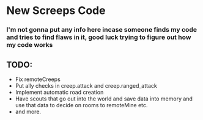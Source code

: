 # New Screeps Code

### I'm not gonna put any info here incase someone finds my code and tries to find flaws in it, good luck trying to figure out how my code works

## TODO:
* Fix remoteCreeps
* Put ally checks in creep.attack and creep.ranged_attack
* Implement automatic road creation
* Have scouts that go out into the world and save data into memory and use that data to decide on rooms to remoteMine etc.
* and more.
